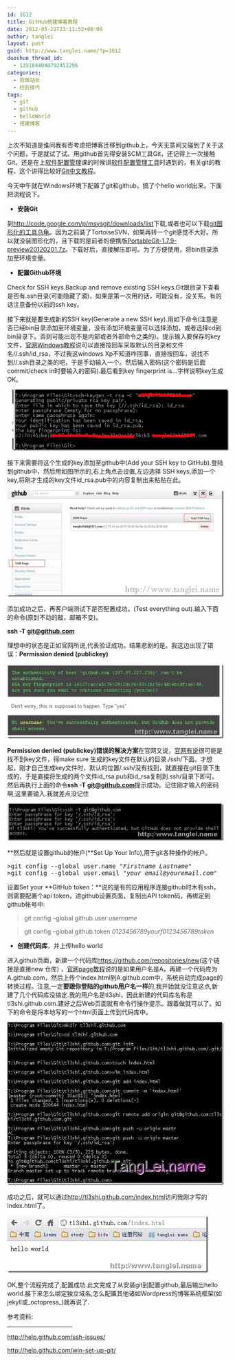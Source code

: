 ```yaml
---
id: 1612
title: GitHub搭建博客教程
date: 2012-03-22T23:11:52+00:00
author: tanglei
layout: post
guid: http://www.tanglei.name/?p=1612
duoshuo_thread_id:
  - 1351844048792453296
categories:
  - 我做站长
  - 经验技巧
tags:
  - git
  - github
  - helloWorld
  - 搭建博客
---
```

上次不知道是谁问我有否考虑把博客迁移到github上，今天无意间又碰到了关于这个问题，于是就试了试。用github首先得安装SCM工具Git，还记得上一次接触Git，还是在上<a href="/blog/category.htmlsoftware-engineering/software-configuration-management/" target="_blank">软件配置管理</a>课的时候讲<a href="/blog/scm-tools.html" target="_blank">软件配置管理工具</a>时遇到的，有关git的教程，这个讲得比较好[Git中文教程](http://progit.org/book/zh/)。

今天中午就在Windows环境下配置了git和github，搞了个hello world出来。下面把流程说下。

  * **安装Git**

到<http://code.google.com/p/msysgit/downloads/list>下载,或者也可以下载[git图形化的工具乌龟](http://code.google.com/p/tortoisegit/downloads/list)。因为之前装了TortoiseSVN，如果再转一个git感觉不大好。所以就没装图形化的，且下载的是前者的便携版[PortableGit-1.7.9-preview20120201.7z](http://code.google.com/p/msysgit/downloads/detail?name=PortableGit-1.7.9-preview20120201.7z&can=2&q=)。下载好后，直接解压即可。为了方便使用，将bin目录添加至环境变量。

  * **配置Github环境**

Check for SSH keys.Backup and remove existing SSH keys.Git跟目录下查看是否有.ssh目录(可能隐藏了滴)，如果是第一次用的话，可能没有，没关系。有的话注意备份以前的ssh key。

接下来就是要生成新的SSH key(Generate a new SSH key).用如下命令(注意是否已经bin目录添加至环境变量，没有添加环境变量可以选择添加，或者选择cd到bin目录下。否则可能出现不是内部或者外部命令之类的)。提示输入要保存的key文件，<a href="http://help.github.com/win-set-up-git/" target="_blank">官网Windows教程</a>说可以直接按回车采取默认的目录和文件名//.ssh/id_rsa，不过我这windows Xp不知道咋回事，直接按回车，说找不到//.ssh目录之类的吧，于是手动输入一个。然后输入密码(这个密码是后面commit/check in时要输入的密码).最后看到key fingerprint is…字样说明key生成OK。

[<img title="clip_image001" src="/wp-content/uploads/2012/03/clip_image001_thumb.gif" alt="clip_image001"  hspace="12" data-pinit="registered" />](/wp-content/uploads/2012/03/clip_image001.gif)

接下来需要将这个生成的key添加至github中(Add your SSH key to GitHub).登陆到github中，然后用如图所示的,右上角点击设置,左边选择 SSH keys,添加一个key,将刚才生成的key文件id_rsa.pub中的内容复制出来粘贴在此。

[<img title="clip_image002" src="/wp-content/uploads/2012/03/clip_image002_thumb2.jpg" alt="clip_image002"  data-pinit="registered" />](/wp-content/uploads/2012/03/clip_image0023.jpg)

添加成功之后，再客户端测试下是否配置成功。(Test everything out).输入下面的命令(原封不动的敲，邮箱不变)。

**ssh -T** **<git@github.com>**

理想中的状态是正如官网所说,代表验证成功。结果悲剧的是。我这边出现了错误：**Permission denied (publickey)**

[<img title="image" src="/wp-content/uploads/2012/03/image_thumb4.png" alt="image"  data-pinit="registered" />](/wp-content/uploads/2012/03/image4.png)

**Permission denied (publickey)错误的解决方案**在官网又说，<a href="http://help.github.com/ssh-issues/" target="_blank">官网有说</a>很可能是找不到key文件，得make sure 生成的key文件在默认的目录./ssh/下面。才想起，刚才自己生成key文件时，默认的位置/.ssh/没有找到，就直接在git目录下生成的，于是直接将生成的两个文件id\_rsa.pub和id\_rsa复制到.ssh/目录下即可。然后再执行上面的命令**ssh -T** [**git@github.com**](mailto:git@github.com)提示成功。记住刚才输入的密码啊,这里要输入.我就差点没记住

[<img title="clip_image002[16]" src="/wp-content/uploads/2012/03/clip_image00216_thumb.jpg" alt="clip_image002[16]"  />](/wp-content/uploads/2012/03/clip_image00216.jpg)

**然后就是设置github的帐户(**Set Up Your Info),用于git各种操作的帐户。

<pre>&gt;git config --global user.name "<em>Firstname Lastname</em>"
&gt;git config --global user.email "<em>your_email@youremail.com</em>"</pre>

设置Set your **GitHub token：**说的是有的应用程序连接github时木有ssh，则需要配置个api token，进github设置页面，复制出API token码，再绑定到github帐号中:

>git config &#8211;global github.user _username_

>git config &#8211;global github.token _0123456789yourf0123456789token_

  * **创建代码库**，并上传hello world

进入github页面，新建一个代码库<https://github.com/repositories/new>(这个链接是直接new 仓库) ，<a href="http://pages.github.com/" target="_blank">官网page教程</a>说的是如果用户名是A，再建一个代码库为A.github.com，然后上传个index.html到A.github.com中，系统自动完成page的转换过程。注意,一定**要跟你登陆的github用户名一样**的,我开始就没注意这点,新建了几个代码库没搞定.我的用户名是tl3shi，因此新建的代码库名称是tl3shi.github.com.建好之后Web页面就有命令行操作提示。跟着做就可以了。如下的命令是将本地写的一个html页面上传到代码库中。

[<img title="github 1" src="/wp-content/uploads/2012/03/github1_thumb.jpg" alt="github 1"  data-pinit="registered" />](/wp-content/uploads/2012/03/github1.jpg)

成功之后，就可以通过<http://tl3shi.github.com/index.html>访问我刚才写的index.html了。

[<img title="clip_image002[18]" src="/wp-content/uploads/2012/03/clip_image00218_thumb.jpg" alt="clip_image002[18]"  data-pinit="registered" />](/wp-content/uploads/2012/03/clip_image00218.jpg)

OK,整个流程完成了,配置成功.此文完成了从安装git到配置github,最后输出hello world.接下来怎么绑定独立域名,怎么配置其他诸如Wordpress的博客系统框架(如jekyll或_octopress_)就再说了.

参考资料:

<hr align="left" size="1" width="30%" />

<http://help.github.com/ssh-issues/>

<http://help.github.com/win-set-up-git/>

